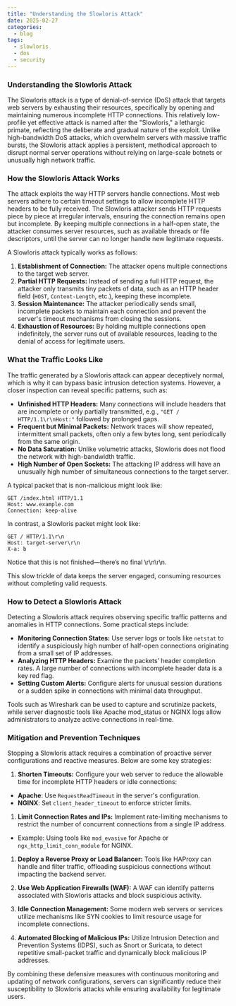 ```yaml
---
title: "Understanding the Slowloris Attack"
date: 2025-02-27
categories:
  - blog
tags:
  - slowloris
  - dos
  - security
---
```


### Understanding the Slowloris Attack

The Slowloris attack is a type of denial-of-service (DoS) attack that targets web servers by exhausting their resources, specifically by opening and maintaining numerous incomplete HTTP connections. This relatively low-profile yet effective attack is named after the "Slowloris," a lethargic primate, reflecting the deliberate and gradual nature of the exploit. Unlike high-bandwidth DoS attacks, which overwhelm servers with massive traffic bursts, the Slowloris attack applies a persistent, methodical approach to disrupt normal server operations without relying on large-scale botnets or unusually high network traffic.

### How the Slowloris Attack Works

The attack exploits the way HTTP servers handle connections. Most web servers adhere to certain timeout settings to allow incomplete HTTP headers to be fully received. The Slowloris attacker sends HTTP requests piece by piece at irregular intervals, ensuring the connection remains open but incomplete. By keeping multiple connections in a half-open state, the attacker consumes server resources, such as available threads or file descriptors, until the server can no longer handle new legitimate requests.

A Slowloris attack typically works as follows:

1. ****Establishment of Connection:**** The attacker opens multiple connections to the target web server.
2. ****Partial HTTP Requests:**** Instead of sending a full HTTP request, the attacker only transmits tiny packets of data, such as an HTTP header field (`HOST`, `Content-Length`, etc.), keeping these incomplete.
3. ****Session Maintenance:**** The attacker periodically sends small, incomplete packets to maintain each connection and prevent the server's timeout mechanisms from closing the sessions.
4. ****Exhaustion of Resources:**** By holding multiple connections open indefinitely, the server runs out of available resources, leading to the denial of access for legitimate users.

### What the Traffic Looks Like

The traffic generated by a Slowloris attack can appear deceptively normal, which is why it can bypass basic intrusion detection systems. However, a closer inspection can reveal specific patterns, such as:

- ****Unfinished HTTP Headers:**** Many connections will include headers that are incomplete or only partially transmitted, e.g., `"GET / HTTP/1.1\r\nHost:"` followed by prolonged gaps.
- ****Frequent but Minimal Packets:**** Network traces will show repeated, intermittent small packets, often only a few bytes long, sent periodically from the same origin.
- ****No Data Saturation:**** Unlike volumetric attacks, Slowloris does not flood the network with high-bandwidth traffic.
- ****High Number of Open Sockets:**** The attacking IP address will have an unusually high number of simultaneous connections to the target server.

A typical packet that is non-malicious might look like:

```
GET /index.html HTTP/1.1
Host: www.example.com
Connection: keep-alive
```

In contrast, a Slowloris packet might look like:

```
GET / HTTP/1.1\r\n
Host: target-server\r\n
X-a: b
```

Notice that this is not finished—there’s no final \r\n\r\n.


This slow trickle of data keeps the server engaged, consuming resources without completing valid requests.

### How to Detect a Slowloris Attack

Detecting a Slowloris attack requires observing specific traffic patterns and anomalies in HTTP connections. Some practical steps include:

- ****Monitoring Connection States:**** Use server logs or tools like `netstat` to identify a suspiciously high number of half-open connections originating from a small set of IP addresses.
- ****Analyzing HTTP Headers:**** Examine the packets’ header completion rates. A large number of connections with incomplete header data is a key red flag.
- ****Setting Custom Alerts:**** Configure alerts for unusual session durations or a sudden spike in connections with minimal data throughput.

Tools such as Wireshark can be used to capture and scrutinize packets, while server diagnostic tools like Apache mod_status or NGINX logs allow administrators to analyze active connections in real-time.

### Mitigation and Prevention Techniques

Stopping a Slowloris attack requires a combination of proactive server configurations and reactive measures. Below are some key strategies:

1. ****Shorten Timeouts:**** Configure your web server to reduce the allowable time for incomplete HTTP headers or idle connections:

  - ****Apache****: Use `RequestReadTimeout` in the server's configuration.
  - ****NGINX****: Set `client_header_timeout` to enforce stricter limits.

1. ****Limit Connection Rates and IPs:**** Implement rate-limiting mechanisms to restrict the number of concurrent connections from a single IP address.

  - Example: Using tools like `mod_evasive` for Apache or `ngx_http_limit_conn_module` for NGINX.

1. ****Deploy a Reverse Proxy or Load Balancer:**** Tools like HAProxy can handle and filter traffic, offloading suspicious connections without impacting the backend server.

2. ****Use Web Application Firewalls (WAF):**** A WAF can identify patterns associated with Slowloris attacks and block suspicious activity.
3. ****Idle Connection Management:**** Some modern web servers or services utilize mechanisms like SYN cookies to limit resource usage for incomplete connections.
4. ****Automated Blocking of Malicious IPs:**** Utilize Intrusion Detection and Prevention Systems (IDPS), such as Snort or Suricata, to detect repetitive small-packet traffic and dynamically block malicious IP addresses.

By combining these defensive measures with continuous monitoring and updating of network configurations, servers can significantly reduce their susceptibility to Slowloris attacks while ensuring availability for legitimate users.
